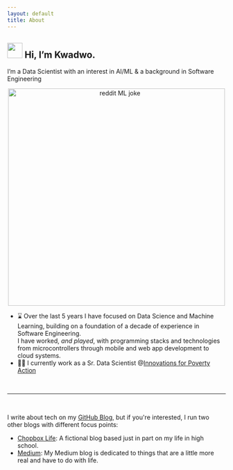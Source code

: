 ```yaml
---
layout: default
title: About
---
```


## <img src="https://media.giphy.com/media/hvRJCLFzcasrR4ia7z/giphy.gif" width="35px"/> Hi, I’m Kwadwo.   
I’m a Data Scientist with an interest in AI/ML & a background in Software Engineering

<center>
  <img src="https://i.redd.it/8lfied3ohyp11.jpg" alt="reddit ML joke" width="500px" text/>
</center>

- ⌛ Over the last 5 years I have focused on Data Science and Machine Learning, building on a foundation of a decade of experience in Software Engineering.<br/>I have worked, <i>and played</i>, with programming stacks and technologies from microcontrollers through mobile and web app development to cloud systems.
- 👨‍💻 I currently work as a Sr. Data Scientist @[Innovations for Poverty Action](https://poverty-action.org/)

<br/>

---

<br/>

I write about tech on my [GitHub Blog](https://kayo-gh.github.io/blog), but if you're interested, I run two other blogs with different focus points:
- [Chopbox Life](https://chopboxlife.com/): A fictional blog based just in part on my life in high school.
- [Medium](https://medium.com/@kayogh): My Medium blog is dedicated to things that are a little more real and have to do with life.
